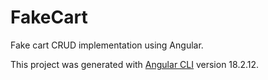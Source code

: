 # FakeCart
Fake cart CRUD implementation using Angular.

This project was generated with [Angular CLI](https://github.com/angular/angular-cli) version 18.2.12.
